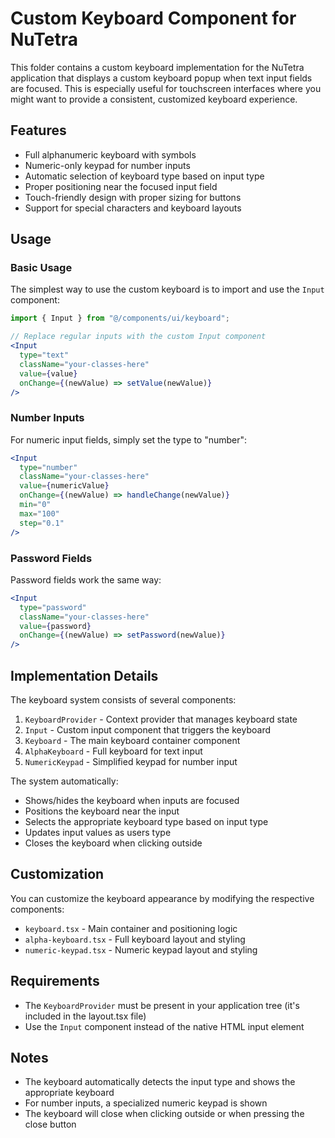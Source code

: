 # Custom Keyboard Component for NuTetra

This folder contains a custom keyboard implementation for the NuTetra application that displays a custom keyboard popup when text input fields are focused. This is especially useful for touchscreen interfaces where you might want to provide a consistent, customized keyboard experience.

## Features

- Full alphanumeric keyboard with symbols
- Numeric-only keypad for number inputs
- Automatic selection of keyboard type based on input type
- Proper positioning near the focused input field
- Touch-friendly design with proper sizing for buttons
- Support for special characters and keyboard layouts

## Usage

### Basic Usage

The simplest way to use the custom keyboard is to import and use the `Input` component:

```jsx
import { Input } from "@/components/ui/keyboard";

// Replace regular inputs with the custom Input component
<Input 
  type="text" 
  className="your-classes-here" 
  value={value}
  onChange={(newValue) => setValue(newValue)} 
/>
```

### Number Inputs

For numeric input fields, simply set the type to "number":

```jsx
<Input 
  type="number" 
  className="your-classes-here" 
  value={numericValue}
  onChange={(newValue) => handleChange(newValue)} 
  min="0"
  max="100"
  step="0.1"
/>
```

### Password Fields

Password fields work the same way:

```jsx
<Input 
  type="password" 
  className="your-classes-here" 
  value={password}
  onChange={(newValue) => setPassword(newValue)} 
/>
```

## Implementation Details

The keyboard system consists of several components:

1. `KeyboardProvider` - Context provider that manages keyboard state
2. `Input` - Custom input component that triggers the keyboard
3. `Keyboard` - The main keyboard container component
4. `AlphaKeyboard` - Full keyboard for text input
5. `NumericKeypad` - Simplified keypad for number input

The system automatically:

- Shows/hides the keyboard when inputs are focused
- Positions the keyboard near the input
- Selects the appropriate keyboard type based on input type
- Updates input values as users type
- Closes the keyboard when clicking outside

## Customization

You can customize the keyboard appearance by modifying the respective components:

- `keyboard.tsx` - Main container and positioning logic
- `alpha-keyboard.tsx` - Full keyboard layout and styling
- `numeric-keypad.tsx` - Numeric keypad layout and styling

## Requirements

- The `KeyboardProvider` must be present in your application tree (it's included in the layout.tsx file)
- Use the `Input` component instead of the native HTML input element

## Notes

- The keyboard automatically detects the input type and shows the appropriate keyboard
- For number inputs, a specialized numeric keypad is shown
- The keyboard will close when clicking outside or when pressing the close button
